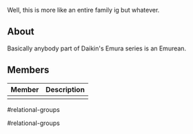 Well, this is more like an entire family ig but whatever.

## About

Basically anybody part of Daikin's Emura series is an Emurean.
## Members

| Member | Description |
| ------ | ----------- |
|        |             |


#relational-groups 

#relational-groups 